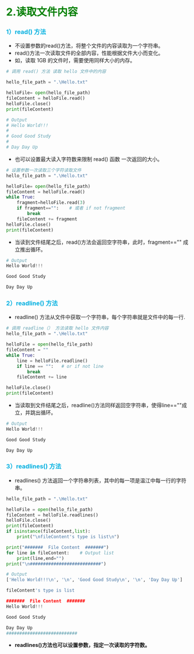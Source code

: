 # **<font color="green"> 2.读取文件内容 </font>**

### **<font color="sky-blue"> 1）read() 方法 </font>**

- 不设置参数的read()方法，将整个文件的内容读取为一个字符串。
- read()方法一次读取文件的全部内容，性能根据文件大小而变化。
- 如，读取 1GB 的文件时，需要使用同样大小的内存。
  
```python
# 调用 read() 方法 读取 hello 文件中的内容

hello_file_path = ".\Hello.txt"

helloFile= open(hello_file_path)
fileContent = helloFile.read()
helloFile.close()
print(fileContent)

# Output
# Hello World!!!
# 
# Good Good Study
# 
# Day Day Up
```
- 也可以设置最大读入字符数来限制 read() 函数 一次返回的大小。

```python
# 设置参数一次读取三个字符读取文件
hello_file_path = ".\Hello.txt"

helloFile= open(hello_file_path)
fileContent = helloFile.read()
while True:
    fragment=helloFile.read(3)
    if fragment=="":    # 或者 if not fragment
        break           
    fileContent += fragment
helloFile.close()
print(fileContent)
```
- 当读到文件结尾之后，read()方法会返回空字符串，此时，fragment=="" 成立推出循环。
  
```python
# Output
Hello World!!!

Good Good Study

Day Day Up
```
### **<font color="sky-blue"> 2）readline() 方法 </font>**

- readline() 方法从文件中获取一个字符串，每个字符串就是文件中的每一行.
  
```python
# 调用 readline（） 方法读取 hello 文件内容
hello_file_path = ".\Hello.txt"

helloFile = open(hello_file_path)
fileContent = ""
while True:
    line = helloFile.readline()
    if line == "":   # or if not line
        break
    fileContent += line

helloFile.close()
print(fileContent)
```
- 当读取到文件结尾之后，readline()方法同样返回空字符串，使得line==""成立，并跳出循环。
  
```python
# Output
Hello World!!!

Good Good Study

Day Day Up
```

### **<font color="sky-blue"> 3）readlines() 方法 </font>**

- readlines() 方法返回一个字符串列表，其中的每一项是温江中每一行的字符串。

```python
hello_file_path = ".\Hello.txt"

helloFile = open(hello_file_path)
fileContent = helloFile.readlines()
helloFile.close()
print(fileContent)
if isinstance(fileContent,list):
    print("\nfileContent's type is list\n")

print("#######  File Content  #######")
for line in fileContent:    # Output list
    print(line,end="")
print("\n###########################")
```

```python
# Output
['Hello World!!!\n', '\n', 'Good Good Study\n', '\n', 'Day Day Up']

fileContent's type is list

#######  File Content  #######
Hello World!!!

Good Good Study

Day Day Up
###########################
```
- **readlines()方法也可以设置参数，指定一次读取的字符数。**